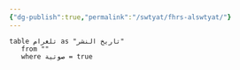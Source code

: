 ```yaml
---
{"dg-publish":true,"permalink":"/swtyat/fhrs-alswtyat/"}
---
```


``` dataview
table تلغرام as "تاريخ النشر"
   from ""
   where صوتية = true
   ```


   
   
    
    
   
